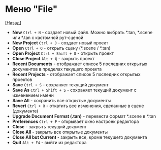 # Меню "File"
[[Назад]](@MenuBar.MenuBar)
* **New** `Ctrl + N` - создает новый файл. Можно выбрать *.tan, *.scene или *.tan с кастомной рут-сценой
* **New Project** `Ctrl + J` - cоздает новый проект
* **Open** `Ctrl + O` - открыть сцену (*.scene / *.tan)
* **Open Project** `Ctrl + Shift + O` - открыть проект
* **Close Project** `Alt + Q` - закрыть проект
* **Recent Documents** - отображает список 5 последних открытых документов в пределах текущего проекта
* **Recent Projects** - отображает список 5 последних открытых проектов
* **Save** `Ctrl + S` - сохраняет текущий документ
* **Save As** `Ctrl + Shift + S` - сохраняет текущий документ с изменением имени
* **Save All** - сохранить все открытые документы
* **Revert** `Ctrl + R` - откатить все изменения, сделанные в сцене (документе)
* **Upgrade Document Format (.tan)** - перевести формат *.scene в *.tan
* **Preferences** `Ctrl + P` - открывает окно настроек редактора
* **Close** - закрыть текущий документ
* **Сlose All** - закрыть все открытые документы
* **Close All but Current** - закрыть все, кроме текущего документа
* **Quit** `Alt + F4` - выйти из редактора
